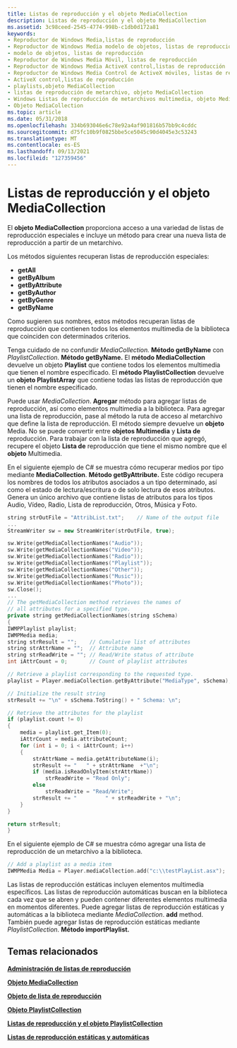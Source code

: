 ```yaml
---
title: Listas de reproducción y el objeto MediaCollection
description: Listas de reproducción y el objeto MediaCollection
ms.assetid: 3c98ceed-2545-4774-998b-c1db0d172a81
keywords:
- Reproductor de Windows Media,listas de reproducción
- Reproductor de Windows Media modelo de objetos, listas de reproducción
- modelo de objetos, listas de reproducción
- Reproductor de Windows Media Móvil, listas de reproducción
- Reproductor de Windows Media ActiveX control,listas de reproducción
- Reproductor de Windows Media Control de ActiveX móviles, listas de reproducción
- ActiveX control,listas de reproducción
- playlists,objeto MediaCollection
- listas de reproducción de metarchivo, objeto MediaCollection
- Windows Listas de reproducción de metarchivos multimedia, objeto MediaCollection
- Objeto MediaCollection
ms.topic: article
ms.date: 05/31/2018
ms.openlocfilehash: 334b693046e6c78e92a4af901816b57bb9c4cddc
ms.sourcegitcommit: d75fc10b9f0825bbe5ce5045c90d4045e3c53243
ms.translationtype: MT
ms.contentlocale: es-ES
ms.lasthandoff: 09/13/2021
ms.locfileid: "127359456"
---
```

# <a name="playlists-and-the-mediacollection-object"></a>Listas de reproducción y el objeto MediaCollection

El **objeto MediaCollection** proporciona acceso a una variedad de listas de reproducción especiales e incluye un método para crear una nueva lista de reproducción a partir de un metarchivo.

Los métodos siguientes recuperan listas de reproducción especiales:

-   **getAll**
-   **getByAlbum**
-   **getByAttribute**
-   **getByAuthor**
-   **getByGenre**
-   **getByName**

Como sugieren sus nombres, estos métodos recuperan listas de reproducción que contienen todos los elementos multimedia de la biblioteca que coinciden con determinados criterios.

Tenga cuidado de no confundir *MediaCollection.* **Método getByName** con *PlaylistCollection*. **Método getByName.** El **método MediaCollection** devuelve un objeto **Playlist** que contiene todos los elementos multimedia que tienen el nombre especificado. El **método PlaylistCollection** devuelve un **objeto PlaylistArray** que contiene todas las listas de reproducción que tienen el nombre especificado.

Puede usar *MediaCollection*. **Agregar** método para agregar listas de reproducción, así como elementos multimedia a la biblioteca. Para agregar una lista de reproducción, pase al método la ruta de acceso al metarchivo que define la lista de reproducción. El método siempre devuelve un **objeto** Media. No se puede convertir entre **objetos Multimedia** y **Lista de** reproducción. Para trabajar con la lista de reproducción que agregó, recupere el objeto **Lista de** reproducción que tiene el mismo nombre que el **objeto** Multimedia.

En el siguiente ejemplo de C# se muestra cómo recuperar medios por tipo mediante **MediaCollection**. **Método getByAttribute.** Este código recupera los nombres de todos los atributos asociados a un tipo determinado, así como el estado de lectura/escritura o de solo lectura de esos atributos. Genera un único archivo que contiene listas de atributos para los tipos Audio, Vídeo, Radio, Lista de reproducción, Otros, Música y Foto.


```C++
string strOutFile = "AttribList.txt";    // Name of the output file
...
StreamWriter sw = new StreamWriter(strOutFile, true);

sw.Write(getMediaCollectionNames("Audio"));
sw.Write(getMediaCollectionNames("Video"));
sw.Write(getMediaCollectionNames("Radio"));
sw.Write(getMediaCollectionNames("Playlist"));
sw.Write(getMediaCollectionNames("Other"));
sw.Write(getMediaCollectionNames("Music"));
sw.Write(getMediaCollectionNames("Photo"));
sw.Close();
...
// The getMediaCollection method retrieves the names of
// all attributes for a specified type.
private string getMediaCollectionNames(string sSchema)
{
IWMPPlaylist playlist;
IWMPMedia media;
string strResult = "";    // Cumulative list of attributes
string strAttrName = "";  // Attribute name
string strReadWrite = ""; // Read/Write status of attribute
int iAttrCount = 0;       // Count of playlist attributes

// Retrieve a playlist corresponding to the requested type.
playlist = Player.mediaCollection.getByAttribute("MediaType", sSchema);

// Initialize the result string
strResult += "\n" + sSchema.ToString() + " Schema: \n";

// Retrieve the attributes for the playlist
if (playlist.count != 0)
{
    media = playlist.get_Item(0);
    iAttrCount = media.attributeCount;
    for (int i = 0; i < iAttrCount; i++)
    {
        strAttrName = media.getAttributeName(i);
        strResult += "   " + strAttrName  +"\n";
        if (media.isReadOnlyItem(strAttrName))
            strReadWrite = "Read Only";
        else
            strReadWrite = "Read/Write";
        strResult += "         " + strReadWrite + "\n";
    }
}

return strResult;
}

```



En el siguiente ejemplo de C# se muestra cómo agregar una lista de reproducción de un metarchivo a la biblioteca.


```C++
// Add a playlist as a media item
IWMPMedia Media = Player.mediaCollection.add("c:\\testPlayList.asx");

```



Las listas de reproducción estáticas incluyen elementos multimedia específicos. Las listas de reproducción automáticas buscan en la biblioteca cada vez que se abren y pueden contener diferentes elementos multimedia en momentos diferentes. Puede agregar listas de reproducción estáticas y automáticas a la biblioteca mediante *MediaCollection*. **add** method. También puede agregar listas de reproducción estáticas mediante *PlaylistCollection*. **Método importPlaylist.**

## <a name="related-topics"></a>Temas relacionados

<dl> <dt>

[**Administración de listas de reproducción**](managing-playlists.md)
</dt> <dt>

[**Objeto MediaCollection**](mediacollection-object.md)
</dt> <dt>

[**Objeto de lista de reproducción**](playlist-object.md)
</dt> <dt>

[**Objeto PlaylistCollection**](playlistcollection-object.md)
</dt> <dt>

[**Listas de reproducción y el objeto PlaylistCollection**](playlists-and-the-playlistcollection-object.md)
</dt> <dt>

[**Listas de reproducción estáticas y automáticas**](static-and-auto-playlists.md)
</dt> </dl>

 

 




